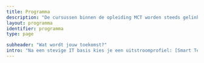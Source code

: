 ```yaml
---
title: Programma
description: "De cursussen binnen de opleiding MCT worden steeds gelinkt aan 5 pijlers: code, connect, analyze, design en integrate."
layout: programma
identifier: programma
type: page

subheader: "Wat wordt jouw toekomst?"
intro: "Na een stevige IT basis kies je een uitstroomprofiel: [Smart Tech & AI Creator](smart-tech-ai-creator), [Next Web Developer](next-web-developer), [AI Engineer](ai-engineer) of [IoT Infrastructure Engineer](iot-infrastructure-engineer)."
---
```

